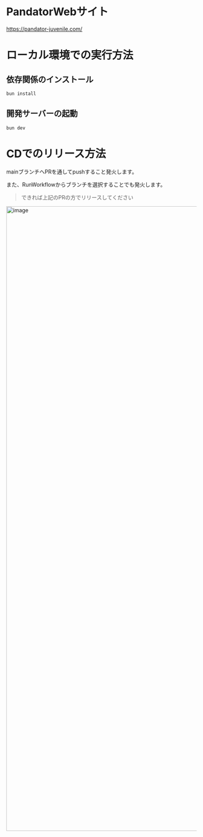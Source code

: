 # PandatorWebサイト
 https://pandator-juvenile.com/

# ローカル環境での実行方法

## 依存関係のインストール
```
bun install
```
## 開発サーバーの起動
```
bun dev
```

# CDでのリリース方法
mainブランチへPRを通してpushすること発火します。

また、RunWorkflowからブランチを選択することでも発火します。
>できれば上記のPRの方でリリースしてください
<img width="1654" alt="image" src="https://github.com/user-attachments/assets/de7d3852-05fe-4a02-865f-212dd0cbae43" />
